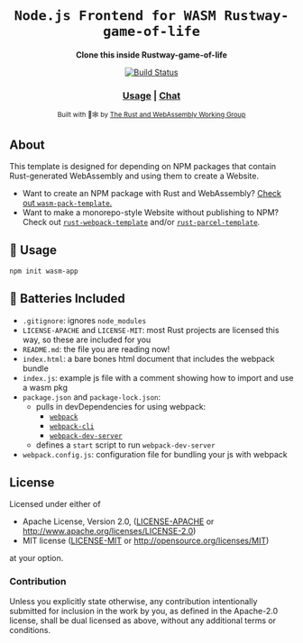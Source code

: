 <div align="center">

  <h1><code>Node.js Frontend for WASM Rustway-game-of-life</code></h1>

  <strong>Clone this inside Rustway-game-of-life</strong>

  <p>
    <a href="https://travis-ci.org/rustwasm/create-wasm-app"><img src="https://img.shields.io/travis/rustwasm/create-wasm-app.svg?style=flat-square" alt="Build Status" /></a>
  </p>

  <h3>
    <a href="#usage">Usage</a>
    <span> | </span>
    <a href="https://discordapp.com/channels/442252698964721669/443151097398296587">Chat</a>
  </h3>

  <sub>Built with 🦀🕸 by <a href="https://rustwasm.github.io/">The Rust and WebAssembly Working Group</a></sub>
</div>

## About

This template is designed for depending on NPM packages that contain
Rust-generated WebAssembly and using them to create a Website.

* Want to create an NPM package with Rust and WebAssembly? [Check out
  `wasm-pack-template`.](https://github.com/rustwasm/wasm-pack-template)
* Want to make a monorepo-style Website without publishing to NPM? Check out
  [`rust-webpack-template`](https://github.com/rustwasm/rust-webpack-template)
  and/or
  [`rust-parcel-template`](https://github.com/rustwasm/rust-parcel-template).

## 🚴 Usage

```
npm init wasm-app
```

## 🔋 Batteries Included

- `.gitignore`: ignores `node_modules`
- `LICENSE-APACHE` and `LICENSE-MIT`: most Rust projects are licensed this way, so these are included for you
- `README.md`: the file you are reading now!
- `index.html`: a bare bones html document that includes the webpack bundle
- `index.js`: example js file with a comment showing how to import and use a wasm pkg
- `package.json` and `package-lock.json`:
  - pulls in devDependencies for using webpack:
      - [`webpack`](https://www.npmjs.com/package/webpack)
      - [`webpack-cli`](https://www.npmjs.com/package/webpack-cli)
      - [`webpack-dev-server`](https://www.npmjs.com/package/webpack-dev-server)
  - defines a `start` script to run `webpack-dev-server`
- `webpack.config.js`: configuration file for bundling your js with webpack

## License

Licensed under either of

* Apache License, Version 2.0, ([LICENSE-APACHE](LICENSE-APACHE) or http://www.apache.org/licenses/LICENSE-2.0)
* MIT license ([LICENSE-MIT](LICENSE-MIT) or http://opensource.org/licenses/MIT)

at your option.

### Contribution

Unless you explicitly state otherwise, any contribution intentionally
submitted for inclusion in the work by you, as defined in the Apache-2.0
license, shall be dual licensed as above, without any additional terms or
conditions.
